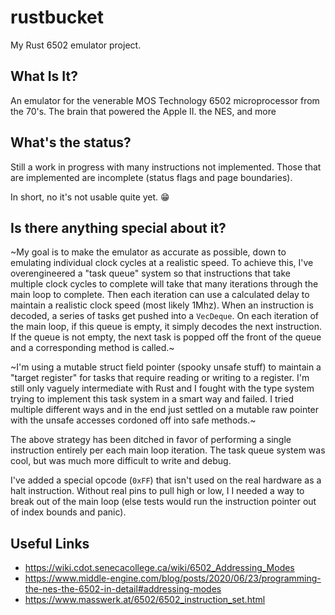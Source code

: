 # rustbucket

My Rust 6502 emulator project.

## What Is It?

An emulator for the venerable MOS Technology 6502 microprocessor from the 70's. The brain that powered the Apple II. the NES, and more

## What's the status?

Still a work in progress with many instructions not implemented. Those that are implemented are incomplete (status flags and page boundaries).

In short, no it's not usable quite yet. :grin:

## Is there anything special about it?

~My goal is to make the emulator as accurate as possible, down to emulating individual clock cycles at a realistic speed. To achieve this,
I've overengineered a "task queue" system so that instructions that take multiple clock cycles to complete will take that many iterations
through the main loop to complete. Then each iteration can use a calculated delay to maintain a realistic clock speed (most likely 1Mhz).
When an instruction is decoded, a series of tasks get pushed into a `VecDeque`. On each iteration of the main loop, if this queue is empty,
it simply decodes the next instruction. If the queue is not empty, the next task is popped off the front of the queue and a corresponding
method is called.~

~I'm using a mutable struct field pointer (spooky unsafe stuff) to maintain a "target register" for tasks that require reading or writing
to a register. I'm still only vaguely intermediate with Rust and I fought with the type system trying to implement this task system in a
smart way and failed. I tried multiple different ways and in the end just settled on a mutable raw pointer with the unsafe accesses cordoned
off into safe methods.~

The above strategy has been ditched in favor of performing a single instruction entirely per each main loop iteration. The task queue system
was cool, but was much more difficult to write and debug.

I've added a special opcode (`0xFF`) that isn't used on the real hardware as a halt instruction. Without real pins to pull high or low, I
I needed a way to break out of the main loop (else tests would run the instruction pointer out of index bounds and panic).

## Useful Links

- https://wiki.cdot.senecacollege.ca/wiki/6502_Addressing_Modes
- https://www.middle-engine.com/blog/posts/2020/06/23/programming-the-nes-the-6502-in-detail#addressing-modes
- https://www.masswerk.at/6502/6502_instruction_set.html
